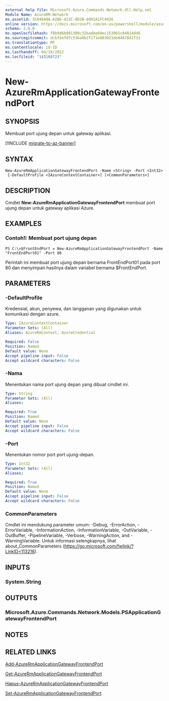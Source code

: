 ```yaml
---
external help file: Microsoft.Azure.Commands.Network.dll-Help.xml
Module Name: AzureRM.Network
ms.assetid: 3C046A0A-A2B6-413C-8D3B-8991A1FC4926
online version: https://docs.microsoft.com/en-us/powershell/module/azurerm.network/new-azurermapplicationgatewayfrontendport
schema: 2.0.0
ms.openlocfilehash: f8b9d6b981300c32badbe69ec153865c04814dd6
ms.sourcegitcommit: dcb33efdfc53ba0b2f271e883021de84878d1f31
ms.translationtype: MT
ms.contentlocale: id-ID
ms.lasthandoff: 04/18/2022
ms.locfileid: "143168723"
---
```

# New-AzureRmApplicationGatewayFrontendPort

## SYNOPSIS
Membuat port ujung depan untuk gateway aplikasi.

[!INCLUDE [migrate-to-az-banner](../../includes/migrate-to-az-banner.md)]

## SYNTAX

```
New-AzureRmApplicationGatewayFrontendPort -Name <String> -Port <Int32>
 [-DefaultProfile <IAzureContextContainer>] [<CommonParameters>]
```

## DESCRIPTION
Cmdlet **New-AzureRmApplicationGatewayFrontendPort** membuat port ujung depan untuk gateway aplikasi Azure.

## EXAMPLES

### Contoh1: Membuat port ujung depan
```
PS C:\>$FrontEndPort = New-AzureRmApplicationGatewayFrontendPort -Name "FrontEndPort01" -Port 80
```

Perintah ini membuat port ujung depan bernama FrontEndPort01 pada port 80 dan menyimpan hasilnya dalam variabel bernama $FrontEndPort.

## PARAMETERS

### -DefaultProfile
Kredensial, akun, penyewa, dan langganan yang digunakan untuk komunikasi dengan azure.

```yaml
Type: IAzureContextContainer
Parameter Sets: (All)
Aliases: AzureRmContext, AzureCredential

Required: False
Position: Named
Default value: None
Accept pipeline input: False
Accept wildcard characters: False
```

### -Nama
Menentukan nama port ujung depan yang dibuat cmdlet ini.

```yaml
Type: String
Parameter Sets: (All)
Aliases: 

Required: True
Position: Named
Default value: None
Accept pipeline input: False
Accept wildcard characters: False
```

### -Port
Menentukan nomor port port ujung-depan.

```yaml
Type: Int32
Parameter Sets: (All)
Aliases: 

Required: True
Position: Named
Default value: None
Accept pipeline input: False
Accept wildcard characters: False
```

### CommonParameters
Cmdlet ini mendukung parameter umum: -Debug, -ErrorAction, -ErrorVariable, -InformationAction, -InformationVariable, -OutVariable, -OutBuffer, -PipelineVariable, -Verbose, -WarningAction, and -WarningVariable. Untuk informasi selengkapnya, lihat about_CommonParameters (https://go.microsoft.com/fwlink/?LinkID=113216).

## INPUTS

### System.String

## OUTPUTS

### Microsoft.Azure.Commands.Network.Models.PSApplicationGatewayFrontendPort

## NOTES

## RELATED LINKS

[Add-AzureRmApplicationGatewayFrontendPort](./Add-AzureRmApplicationGatewayFrontendPort.md)

[Get-AzureRmApplicationGatewayFrontendPort](./Get-AzureRmApplicationGatewayFrontendPort.md)

[Hapus-AzureRmApplicationGatewayFrontendPort](./Remove-AzureRmApplicationGatewayFrontendPort.md)

[Set-AzureRmApplicationGatewayFrontendPort](./Set-AzureRmApplicationGatewayFrontendPort.md)


